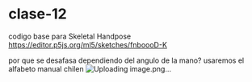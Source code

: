 # clase-12

codigo base para Skeletal Handpose
https://editor.p5js.org/ml5/sketches/fnboooD-K

por que se desafasa dependiendo del angulo de la mano?
usaremos el alfabeto manual chilen
![Uploading image.png…]()
